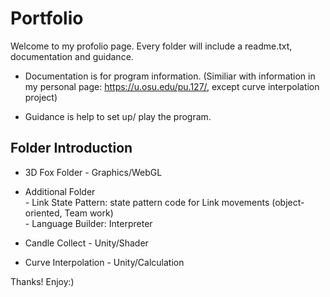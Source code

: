 # Portfolio

Welcome to my profolio page.
Every folder will include a readme.txt, documentation and guidance.

- Documentation is for program information. (Similiar with information in my personal page: https://u.osu.edu/pu.127/, except curve interpolation project)

- Guidance is help to set up/ play the program.


## Folder Introduction
- 3D Fox Folder - Graphics/WebGL
- Additional Folder \
      - Link State Pattern: state pattern code for Link movements (object-oriented, Team work) \
      - Language Builder: Interpreter

- Candle Collect - Unity/Shader
- Curve Interpolation - Unity/Calculation

Thanks! Enjoy:)
